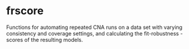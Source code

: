# frscore
Functions for automating repeated CNA runs on a data set with varying consistency and coverage settings, and calculating
the fit-robustness -scores of the resulting models.
